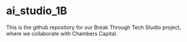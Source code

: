 # ai_studio_1B
This is the github repository for our Break Through Tech Studio project, where we collaborate with Chambers Capital. 
